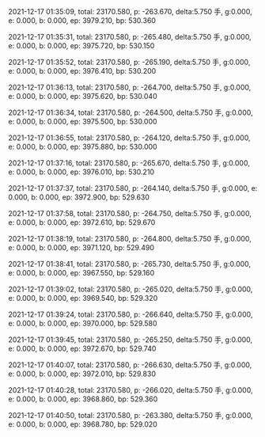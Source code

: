 2021-12-17 01:35:09, total: 23170.580, p: -263.670, delta:5.750 手, g:0.000, e: 0.000, b: 0.000, ep: 3979.210, bp: 530.360

2021-12-17 01:35:31, total: 23170.580, p: -265.480, delta:5.750 手, g:0.000, e: 0.000, b: 0.000, ep: 3975.720, bp: 530.150

2021-12-17 01:35:52, total: 23170.580, p: -265.190, delta:5.750 手, g:0.000, e: 0.000, b: 0.000, ep: 3976.410, bp: 530.200

2021-12-17 01:36:13, total: 23170.580, p: -264.700, delta:5.750 手, g:0.000, e: 0.000, b: 0.000, ep: 3975.620, bp: 530.040

2021-12-17 01:36:34, total: 23170.580, p: -264.500, delta:5.750 手, g:0.000, e: 0.000, b: 0.000, ep: 3975.500, bp: 530.000

2021-12-17 01:36:55, total: 23170.580, p: -264.120, delta:5.750 手, g:0.000, e: 0.000, b: 0.000, ep: 3975.880, bp: 530.000

2021-12-17 01:37:16, total: 23170.580, p: -265.670, delta:5.750 手, g:0.000, e: 0.000, b: 0.000, ep: 3976.010, bp: 530.210

2021-12-17 01:37:37, total: 23170.580, p: -264.140, delta:5.750 手, g:0.000, e: 0.000, b: 0.000, ep: 3972.900, bp: 529.630

2021-12-17 01:37:58, total: 23170.580, p: -264.750, delta:5.750 手, g:0.000, e: 0.000, b: 0.000, ep: 3972.610, bp: 529.670

2021-12-17 01:38:19, total: 23170.580, p: -264.800, delta:5.750 手, g:0.000, e: 0.000, b: 0.000, ep: 3971.120, bp: 529.490

2021-12-17 01:38:41, total: 23170.580, p: -265.730, delta:5.750 手, g:0.000, e: 0.000, b: 0.000, ep: 3967.550, bp: 529.160

2021-12-17 01:39:02, total: 23170.580, p: -265.020, delta:5.750 手, g:0.000, e: 0.000, b: 0.000, ep: 3969.540, bp: 529.320

2021-12-17 01:39:24, total: 23170.580, p: -266.640, delta:5.750 手, g:0.000, e: 0.000, b: 0.000, ep: 3970.000, bp: 529.580

2021-12-17 01:39:45, total: 23170.580, p: -265.250, delta:5.750 手, g:0.000, e: 0.000, b: 0.000, ep: 3972.670, bp: 529.740

2021-12-17 01:40:07, total: 23170.580, p: -266.630, delta:5.750 手, g:0.000, e: 0.000, b: 0.000, ep: 3972.010, bp: 529.830

2021-12-17 01:40:28, total: 23170.580, p: -266.020, delta:5.750 手, g:0.000, e: 0.000, b: 0.000, ep: 3968.860, bp: 529.360

2021-12-17 01:40:50, total: 23170.580, p: -263.380, delta:5.750 手, g:0.000, e: 0.000, b: 0.000, ep: 3968.780, bp: 529.020